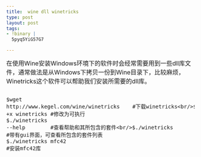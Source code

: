```yaml
---
title:  wine dll winetricks
type: post
layout: post
tags: 
- !binary |
  5pyq5YiG57G7

---
```

<span style="font-size: medium;">在使用Wine安装Windows环境下的软件时会经常需要用到一些dll库文件，通常做法是从Windows下拷贝一份到Wine目录下，比较麻烦，Winetricks这个软件可以帮助我们安装所需要的dll库。</span><br/><pre><br/>$wget http://www.kegel.com/wine/winetricks    #下载winetricks<br/>$chmod +x winetricks       #修改为可执行<br/>$./winetricks --help        #查看帮助和其所包含的套件<br/>$./winetricks               #带有gui界面，可查看所包含的套件列表<br/>$./winetricks mfc42      #安装mfc42库<br/></pre>

